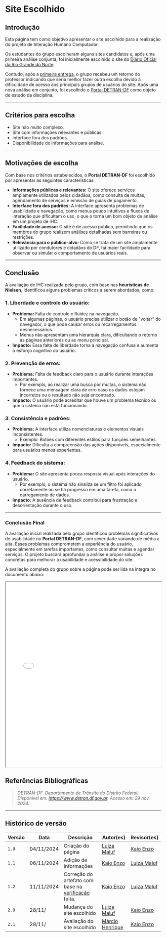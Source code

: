 # __Site Escolhido__


## **Introdução**

Esta página tem como objetivo apresentar o site escolhido para a realização do projeto de Interação Humano Computador. 

Os estudantes do grupo escolheram alguns sites candidatos e, após uma primeira análise conjunta, foi inicialmente escolhido o site do [Diário Oficial do Rio Grande do Norte](https://www.diariooficial.rn.gov.br/dei/dorn3/).

Contudo, após a [primeira entrega](../apresent/01.md), o grupo recebeu um retorno do professor indicando que seria melhor fazer outra escolha devido à dificuldade de acesso aos principais grupos de usuários do site. Após uma nova análise em conjunto, foi escolhido o [Portal DETRAN-DF](https://portal.detran.df.gov.br/#/home) como objeto de estudo da disciplina.

---

## **Critérios para escolha**
- Site não muito complexo.  
- Site com informações relevantes e públicas.  
- Interface fora dos padrões.  
- Disponibilidade de informações para análise.  

---

## **Motivações de escolha**
Com base nos critérios estabelecidos, o **Portal DETRAN-DF** foi escolhido por apresentar as seguintes características:  

- **Informações públicas e relevantes:** O site oferece serviços amplamente utilizados pelos cidadãos, como consulta de multas, agendamento de serviços e emissão de guias de pagamento.  
- **Interface fora dos padrões:** A interface apresenta problemas de usabilidade e navegação, como menus pouco intuitivos e fluxos de interação que dificultam o uso, o que o torna um bom objeto de análise em um projeto de IHC.  
- **Facilidade de acesso:** O site é de acesso público, permitindo que os membros do grupo realizem análises detalhadas sem barreiras ou restrições.  
- **Relevância para o público-alvo:** Como se trata de um site amplamente utilizado por condutores e cidadãos do DF, há maior facilidade para observar ou simular o comportamento de usuários reais.  

---

## **Conclusão**
A avaliação de IHC realizada pelo grupo, com base nas **heurísticas de Nielsen**, identificou alguns problemas críticos a serem abordados, como:

### **1. Liberdade e controle do usuário:**
- **Problema:** Falta de controle e fluidez na navegação.  
  - Em algumas páginas, o usuário precisa utilizar o botão de "voltar" do navegador, o que pode causar erros ou recarregamentos desnecessários.  
  - Menus não apresentam uma hierarquia clara, dificultando o retorno às páginas anteriores ou ao menu principal.  
- **Impacto:** Essa falta de liberdade torna a navegação confusa e aumenta o esforço cognitivo do usuário.  

### **2. Prevenção de erros:**
- **Problema:** Falta de feedback claro para o usuário durante interações importantes.  
  - Por exemplo, ao realizar uma busca por multas, o sistema não fornece uma mensagem clara de erro caso os dados estejam incorretos ou o resultado não seja encontrado.  
- **Impacto:** O usuário pode acreditar que houve um problema técnico ou que o sistema não está funcionando.  

### **3. Consistência e padrões:**
- **Problema:** A interface utiliza nomenclaturas e elementos visuais inconsistentes.  
  - Exemplo: Botões com diferentes estilos para funções semelhantes.  
- **Impacto:** Dificulta a compreensão das ações disponíveis, especialmente para usuários menos experientes.

### **4. Feedback do sistema:**
- **Problema:** O site apresenta pouca resposta visual após interações do usuário.  
  - Por exemplo, o sistema não sinaliza se um filtro foi aplicado corretamente ou se há progresso em uma tarefa, como o carregamento de dados.  
- **Impacto:** A ausência de feedback contribui para frustração e desorientação durante o uso.

---

### **Conclusão Final**
A avaliação inicial realizada pelo grupo identificou problemas significativos de usabilidade no **Portal DETRAN-DF**, com severidade variando de média a alta. Esses problemas comprometem a experiência do usuário, especialmente em tarefas importantes, como consultar multas e agendar serviços. O projeto buscará aprofundar a análise e propor soluções concretas para melhorar a usabilidade e acessibilidade do site.

A avaliação completa do grupo sobre a página pode ser lida na íntegra no documento abaixo:

<iframe src="../avaliaçãoportaldetrandf.pdf" width="100%" height="600px"></iframe>

## __Referências Bibliográficas__

>_DETRAN-DF. Departamento de Trânsito do Distrito Federal. Disponível em: https://www.detran.df.gov.br. Acesso em: 29 nov. 2024._

---
## __Histórico de versão__

| Versão |    Data    |      Descrição      |             Autor(es)                        |Revisor(es)|
|--------|------------|---------------------|----------------------------------------------|---------|
| `1.0`  | 04/11/2024 | Criação do página | [Luiza Maluf](https://github.com/LuizaMaluf) |[Kaio Enzo](https://github.com/kaioenzo)|
| `1.1`  | 06/11/2024 | Adição de informações | [Kaio Enzo](https://github.com/kaioenzo) |[Luiza Maluf](https://github.com/LuizaMaluf)|
| `1.2` | 11/11/2024 | Correção do artefato com base na [verificação](../verificacao/grupo/etapa1/verificacao-site-escolhido.md) feita. | [Kaio Enzo](https://github.com/kaioenzo)| [Luiza Maluf](https://github.com/LuizaMaluf)|
| `2.0`| 28/11/ | Mudança do site escolhido |  [Luiza Maluf](https://github.com/LuizaMaluf)  | [Kaio Enzo](https://github.com/kaioenzo)|
| `2.1`| 28/11/ | Avaliação do site escolhido |  [Márcio Henrique](https://github.com/DeM4rcio)  | [Kaio Enzo](https://github.com/kaioenzo)|